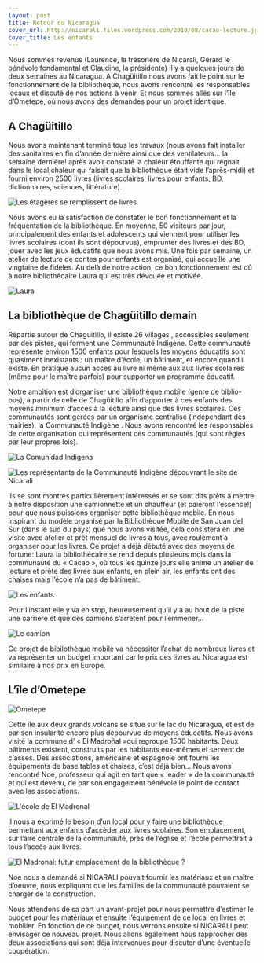 ```yaml
---
layout: post
title: Retour du Nicaragua
cover_url: http://nicarali.files.wordpress.com/2010/08/cacao-lecture.jpg?w=950&h=533
cover_title: Les enfants
---
```


Nous sommes revenus (Laurence, la trésorière de Nicarali, Gérard le bénévole fondamental et Claudine, la présidente) il y a quelques jours de deux semaines au Nicaragua. A Chagüitillo nous avons fait le point sur le fonctionnement de la bibliothèque, nous avons rencontré les responsables locaux et discuté de nos actions à venir. Et nous sommes allés sur l’île d’Ometepe, où nous avons des demandes pour un projet identique.

A Chagüitillo  
-------------

Nous avons maintenant terminé tous les travaux (nous avons fait installer des sanitaires en fin d’année dernière ainsi que des ventilateurs… la semaine dernière! après avoir constaté la chaleur étouffante qui régnait dans le local,chaleur qui faisait que la bibliothèque était vide l’après-midi) et fourni environ 2500 livres (livres scolaires, livres pour enfants, BD, dictionnaires, sciences, littérature).

![Les étagères se remplissent de livres](http://nicarali.files.wordpress.com/2010/08/biblioth-c3a9tagc3a8res.jpg?w=950&h=533)

Nous avons eu la satisfaction de constater le bon fonctionnement et la fréquentation de la bibliothèque. En moyenne, 50 visiteurs par jour, principalement des enfants et adolescents qui viennent pour utiliser les livres scolaires (dont ils sont dépourvus), emprunter des livres et des BD, jouer avec les jeux éducatifs que nous avons mis.
Une fois par semaine, un atelier de lecture de contes pour enfants est organisé, qui accueille une vingtaine de fidèles. Au delà de notre action, ce bon fonctionnement est dû à notre bibliothécaire Laura qui est très dévouée et motivée.

![Laura](http://nicarali.files.wordpress.com/2010/08/laura-21-e1401890303882.jpg?w=263&h=439)

La bibliothèque de Chagüitillo demain
-------------------------------------

Répartis autour de Chaguitillo, il existe 26 villages , accessibles seulement par des pistes, qui forment une Communauté Indigène. Cette communauté représente environ 1500 enfants pour lesquels les moyens éducatifs sont quasiment inexistants : un maître d’école, un bâtiment, et encore quand il existe. En pratique aucun accès au livre ni même aux aux livres scolaires (même pour le maître parfois) pour supporter un programme éducatif.

Notre ambition est d’organiser une bibliothèque mobile (genre de biblio-bus), à partir de celle de Chagüitillo afin d’apporter à ces enfants des moyens minimum d’accès à la lecture ainsi que des livres scolaires. Ces communautés sont gérées par un organisme centralisé (indépendant des mairies), la Communauté Indigène . Nous avons rencontré les responsables de cette organisation qui représentent ces communautés (qui sont régies par leur propres lois).

![La Comunidad Indigena](https://nicarali.files.wordpress.com/2010/08/comunidad-indigena.jpg?w=950&h=533)

![Les représentants de la Communauté Indigène découvrant le site de Nicarali](http://nicarali.files.wordpress.com/2010/08/communautc3a9-indigc3a8ne-sur-le-site-internet-de-nicarali.jpg?w=950&h=533)

Ils se sont montrés particulièrement intéressés et se sont dits prêts à mettre à notre disposition une camionnette et un chauffeur (et paieront l’essence!) pour que nous puissions organiser cette bibliothèque mobile. En nous inspirant du modèle organisé par la Bibliothèque Mobile de San Juan del Sur (dans le sud du pays) que nous avons visitée, cela consistera en une visite avec atelier et prêt mensuel de livres à tous, avec roulement à organiser pour les livres. Ce projet a déjà débuté avec des moyens de fortune: Laura la bibliothécaire se rend depuis plusieurs mois dans la communauté du « Cacao », où tous les quinze jours elle anime un atelier de lecture et prête des livres aux enfants, en plein air, les enfants ont des chaises mais l’école n’a pas de bâtiment:

![Les enfants](http://nicarali.files.wordpress.com/2010/08/cacao-lecture.jpg?w=950&h=533)

Pour l’instant elle y va en stop, heureusement qu’il y a au bout de la piste une carrière et que des camions s’arrêtent pour l’emmener…

![Le camion](https://nicarali.files.wordpress.com/2010/08/camion-cacao.jpg?w=882&h=449)

Ce projet de bibilothèque mobile va nécessiter l’achat de nombreux livres et va représenter un budget important car le prix des livres au Nicaragua est similaire à nos prix en Europe.

L’île d’Ometepe
---------------

![Ometepe](http://nicarali.files.wordpress.com/2010/08/ometepe-punta-jesc3bas-marc3ada-3.png?w=550&h=418)

Cette île aux deux grands volcans se situe sur le lac du Nicaragua, et est de par son insularité encore plus dépourvue de moyens éducatifs. Nous avons visité la commune d’ « El Madroñal »qui regroupe 1500 habitants. Deux bâtiments existent, construits par les habitants eux-mêmes et servent de classes. Des associations, américaine et espagnole ont fourni les équipements de base tables et chaises, c’est déjà bien… Nous avons rencontré Noe, professeur qui agit en tant que « leader » de la communauté et qui est devenu, de par son engagement bénévole le point de contact avec les associations.

![L'école de El Madronal](http://nicarali.files.wordpress.com/2010/08/el-madroc3b1al-c3a9cole.jpg?w=950&h=546)

Il nous a exprimé le besoin d’un local pour y faire une bibliothèque permettant aux enfants d’accèder aux livres scolaires. Son emplacement, sur l’aire centrale de la communauté, près de l’église et l’école permettrait à tous l’accès aux livres.

![El Madronal: futur emplacement de la bibliothèque ?](http://nicarali.files.wordpress.com/2010/08/el-madroc3b1al-bibliothc3a8que.jpg?w=950&h=533)

Noe nous a demandé si NICARALI pouvait fournir les matériaux et un maître d’oeuvre, nous expliquant que les familles de la communauté pouvaient se charger de la construction. 

Nous attendons de sa part un avant-projet pour nous permettre d’estimer le budget pour les matériaux et ensuite l’équipement de ce local en livres et mobilier. En fonction de ce budget, nous verrons ensuite si NICARALI peut envisager ce nouveau projet. Nous allons également nous rapprocher des deux associations qui sont déjà intervenues pour discuter d’une éventuelle coopération.
